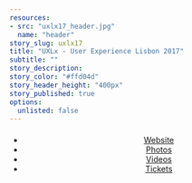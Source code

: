 ```yaml
---
resources:
- src: "uxlx17_header.jpg"
  name: "header"
story_slug: uxlx17
title: "UXLx - User Experience Lisbon 2017"
subtitle: ""
story_description: 
story_color: "#ffd04d"
story_header_height: "400px"
story_published: true
options:
  unlisted: false
---
```


<div class="text">
    <p></p>
</div>

<ul class="actions" style="text-align: center; margin-top: 1.5em;">
<li><a href="http://ux-lx.com/" class="button large">Website</a> </li>

<!--    <li><a href="http://lanyrd.com/2017/uxlx/coverage/" class="button large">Coverage</a> </li>
-->
<li><a href="https://www.facebook.com/UXLisbon/photos/?tab=albums" class="button large">Photos</a> </li>

<li><a href="https://ux-lx.com/videos.html" class="button large">Videos</a> </li>

<li><a href="https://www.ux-lx.com/registration.html" class="button">Tickets</a></li>
</ul>


